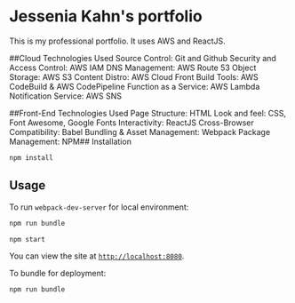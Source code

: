 ﻿# Jessenia Kahn's portfolio
This is my professional portfolio. It uses AWS and ReactJS.

##Cloud Technologies Used
Source Control: Git and Github
Security and Access Control: AWS IAM
DNS Management: AWS Route 53
Object Storage: AWS S3
Content Distro: AWS Cloud Front
Build Tools: AWS CodeBuild & AWS CodePipeline
Function as a Service: AWS Lambda
Notification Service: AWS SNS


##Front-End Technologies Used
Page Structure: HTML
Look and feel: CSS, Font Awesome, Google Fonts
Interactivity: ReactJS
Cross-Browser Compatibility: Babel
Bundling & Asset Management: Webpack
Package Management: NPM## Installation

````sh
npm install
````

## Usage

To run `webpack-dev-server` for local environment:

````sh
npm run bundle

npm start
````
You can view the site at [`http://localhost:8080`](http://localhost:8080).

To bundle for deployment:

````sh
npm run bundle
````


